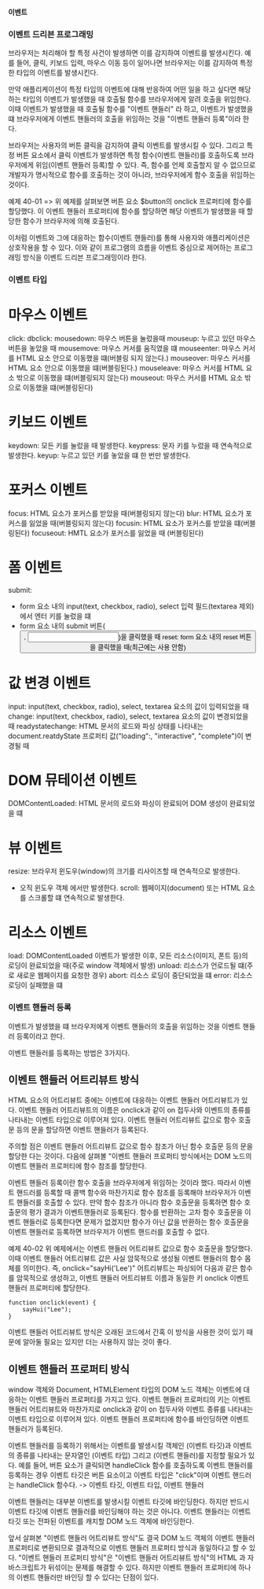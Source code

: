 #### 이벤트

### 이벤트 드리븐 프로그래밍

브라우저는 처리해야 할 특정 사건이 발생하면 이를 감지하여 이벤트를 발생시킨다. 예를 들어, 클릭, 키보드 입력, 마우스 이동 등이 일어나면 브라우저는 이를 감지하여 특정한 타입의 이벤트를 발생시킨다.

만약 애플리케이션이 특정 타입의 이벤트에 대해 반응하여 어떤 일을 하고 싶다면 해당하는 타입의 이벤트가 발생했을 때 호출될 함수를 브라우저에게 알려 호출을 위임한다. 이때 이벤트가 발생했을 때 호출될 함수를 "이벤트 핸들러" 라 하고, 이벤트가 발생했을 떄 브라우저에게 이벤트 핸들러의 호출을 위임하는 것을 "이벤트 핸들러 등록"이라 한다.

브라우저는 사용자의 버튼 클릭을 감지하여 클릭 이벤트를 발생시킬 수 있다. 그리고 특정 버튼 요소에서 클릭 이벤트가 발생하면 특정 함수(이벤트 핸들러)를 호출하도록 브라우저에게 위임(이벤트 핸들러 등록)할 수 있다. 즉, 함수를 언제 호출할지 알 수 없으므로 개발자가 명시적으로 함수를 호출하는 것이 아니라, 브라우저에게 함수 호출을 위임하는 것이다.

예제 40-01
=> 위 예제를 살펴보면 버튼 요소 $button의 onclick 프로퍼티에 함수를 할당했다. 이 이벤트 핸들러 프로퍼티에 함수를 할당하면 해당 이벤트가 발생했을 때 할당한 함수가 브라우저에 의해 호출된다.

이처럼 이벤트와 그에 대응하는 함수(이벤트 핸들러)를 통해 사용자와 애플리케이션은 상호작용을 할 수 있다. 이와 같이 프로그램의 흐름을 이벤트 중심으로 제어하는 프로그래밍 방식을 이벤트 드리븐 프로그래밍이라 한다.

### 이벤트 타입

# 마우스 이벤트

click:
dbclick:
mousedown: 마우스 버튼을 눌렀을때
mouseup: 누르고 있던 마우스 버튼을 놓았을 때
mousemove: 마우스 커서를 움직였을 떄
mouseenter: 마우스 커서를 HTML 요소 안으로 이동했을 떄(버블링 되지 않는다.)
mouseover: 마우스 커서를 HTML 요소 안으로 이동했을 떄(버블링된다.)
mouseleave: 마우스 커서를 HTML 요소 밖으로 이동했을 떄(버블링되지 않는다)
mouseout: 마우스 커서를 HTML 요소 밖으로 이동했을 떄(버블링된다)

# 키보드 이벤트

keydown: 모든 키를 눌렀을 때 발생한다.
keypress: 문자 키를 누렀을 때 연속적으로 발생한다.
keyup: 누르고 있던 키를 놓았을 떄 한 번만 발생한다.

# 포커스 이벤트

focus: HTML 요소가 포커스를 받았을 때(버블링되지 않는다)
blur: HTML 요소가 포커스를 잃었을 때(버블링되지 않는다)
focusin: HTML 요소가 포커스를 받았을 떄(버블링된다)
focuseout: HMTL 요소가 포커스를 잃었을 때 (버블링된다)

# 폼 이벤트

submit:

-   form 요소 내의 input(text, checkbox, radio), select 입력 필드(textarea 제외)에서 엔터 키를 눌렀을 떄
-   form 요소 내의 submit 버튼(<button>, <input typr="submit">)을 클릭했을 때
    reset: form 요소 내의 reset 버튼을 클릭했을 때(최근에는 사용 안함)

# 값 변경 이벤트

input: input(text, checkbox, radio), select, textarea 요소의 값이 입력되었을 때
change: input(text, checkbox, radio), select, textarea 요소의 값이 변경되었을 때
readystatechange: HTML 문서의 로드와 파싱 상태를 나타내는 document.reatdyState 프로퍼티 값("loading":, "interactive", "complete")이 변경될 때

# DOM 뮤테이션 이벤트

DOMContentLoaded: HTML 문서의 로드와 파싱이 완료되어 DOM 생성이 완료되었을 떄

# 뷰 이벤트

resize: 브라우저 윈도우(window)의 크기를 리사이즈할 때 연속적으로 발생한다.

-   오직 윈도우 객체 에서만 발생한다.
    scroll: 웹페이지(document) 또는 HTML 요소를 스크롤할 떄 연속적으로 발생한다.

# 리소스 이벤트

load: DOMContentLoaded 이벤트가 발생한 이후, 모든 리소스(이미지, 폰트 등)의 로딩이 완료되었을 때(주로 window 객체에서 발생)
unload: 리소스가 언로드될 떄(주로 새로운 웹페이지를 요청한 경우)
abort: 리소스 로딩이 중단되었을 떄
error: 리소스 로딩이 실패했을 떄

### 이벤트 핸들러 등록

이벤트가 발생했을 떄 브라우저에게 이벤트 핸들러의 호출을 위임하는 것을 이벤트 핸들러 등록이라고 한다.

이벤트 핸들러를 등록하는 방법은 3가지다.

## 이벤트 핸들러 어트리뷰트 방식

HTML 요소의 어트리뷰트 중에는 이벤트에 대응하는 이벤트 핸들러 어트리뷰트가 있다. 이벤트 핸들러 어트리뷰트의 이름은 onclick과 같이 on 접두사와 이벤트의 종류를 나타내는 이벤트 타입으로 이루어져 있다. 이벤트 핸들러 어트리뷰트 값으로 함수 호출문 등의 문을 할당하면 이벤트 핸들러가 등록된다.

주의할 점은 이벤트 핸들러 어트리뷰트 값으로 함수 참조가 아닌 함수 호출문 등의 문을 할당한 다는 것이다. 다음에 살펴볼 "이벤트 핸들러 프로퍼티 방식에서는 DOM 노드의 이벤트 핸들러 프로퍼티에 함수 참조를 할당한다.

이벤트 핸들러 등록이란 함수 호출을 브라우저에게 위임하는 것이라 했다. 따라서 이벤트 핸드러를 등록할 때 콜백 함수와 마찬가지로 함수 참조를 등록해야 브라우저가 이벤트 핸들러를 호출할 수 있다. 만약 함수 참조가 아니라 함수 호출문을 등록하면 함수 호출문의 평가 결과가 이벤트핸들러로 등록된다. 함수를 반환하는 고차 함수 호출문을 이벤트 핸들러로 등록한다면 문제가 없겠지만 함수가 아닌 값을 반환하는 함수 호출문을 이벤트 핸들러로 등록하면 브라우저가 이벤트 핸드러를 호출할 수 없다.

예제 40-02
위 예제에서는 이벤트 핸들러 어트리뷰트 값으로 함수 호출문을 할당했다. 이때 이벤트 핸들러 어트리뷰트 값은 사실 암묵적으로 생성될 이벤트 핸들러의 함수 몸체를 의미한다. 즉, onclick="sayHi('Lee')" 어트리뷰트는 파싱되어 다음과 같은 함수를 암묵적으로 생성하고, 이벤트 핸들러 어트리뷰트 이름과 동일한 키 onclick 이벤트 핸들러 프로퍼티에 할당한다.

```
function onclick(event) {
    sayHui("Lee");
}
```

이벤트 핸들러 어트리뷰트 방식은 오래된 코드에서 간혹 이 방식을 사용한 것이 있기 때문에 알아둘 필요는 있지만 더는 사용하지 않는 것이 좋다.

## 이벤트 핸들러 프로퍼티 방식

window 객체와 Document, HTMLElement 타입의 DOM 노드 객체는 이벤트에 대응하는 이벤트 핸들러 프로퍼티를 가지고 있다. 이벤트 핸들러 프로퍼티의 키는 이벤트 핸들러 어트리뷰트와 마찬가지로 onclick과 같이 on 접두사와 이벤트 종류를 나타내는 이벤트 타입으로 이루어져 있다. 이벤트 핸들러 프로퍼티에 함수를 바인딩하면 이벤트 핸들러가 등록된다.

이벤트 핸들러를 등록하기 위해서는 이벤트를 발생시킬 객체인 (이벤트 타깃)과 이벤트의 종류를 나타내는 문자열인 (이벤트 타입) 그리고 (이벤트 핸들러)를 지정할 필요가 있다. 예를 들어, 버튼 요소가 클릭되면 handleClick 함수를 호출하도록 이벤트 핸들러를 등록하는 경우 이벤트 타깃은 버튼 요소이고 이벤트 타입은 "click"이며 이벤트 핸드러는 handleClick 함수다.
-> 이벤트 타깃, 이벤트 타입, 이벤트 핸들러

이벤트 핸들러는 대부분 이벤트를 발생시킬 이벤트 타깃에 바인딩한다. 하지만 반드시 이벤트 타깃에 이벤트 핸들러를 바인딩해야 하는 것은 아니다. 이벤트 핸들러는 이벤트 타깃 또는 전파된 이벤트를 캐치할 DOM 노드 객체에 바인딩한다.

앞서 살펴본 "이벤트 핸들러 어트리뷰트 방식"도 결국 DOM 노드 객체의 이벤트 핸들러 프로퍼티로 변환되므로 결과적으로 이벤트 핸들러 프로퍼티 방식과 동일하다고 할 수 있다. "이벤트 핸들러 프로퍼티 방식"은 "이벤트 핸들러 어트리뷰트 방식"의 HTML 과 자바스크립트가 뒤섞이는 문제를 해결할 수 있다. 하지만 이벤트 핸들러 프로퍼티에 하나의 이벤트 핸들러만 바인딩 할 수 있다는 단점이 있다.

